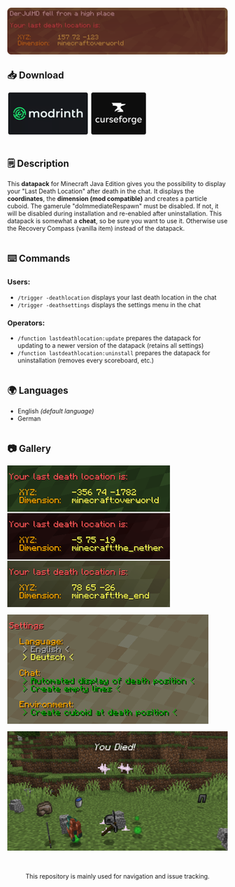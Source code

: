 ![Last Death Location Banner](banner.png)
## 📥 Download
[<img src="modrinth.png" height="100">](https://modrinth.com/datapack/last-death-location)
[<img src="curseforge.png" height="100">](https://curseforge.com/minecraft/texture-packs/last-death-location)
<br></br>
## 🗒️ Description
This **datapack** for Minecraft Java Edition gives you the possibility to display your "Last Death Location" after death in the chat. It displays the **coordinates**, the **dimension (mod compatible)** and creates a particle cuboid. The gamerule "doImmediateRespawn" must be disabled. If not, it will be disabled during installation and re-enabled after uninstallation. This datapack is somewhat a **cheat**, so be sure you want to use it. Otherwise use the Recovery Compass (vanilla item) instead of the datapack.
<br/><br/>
## ⌨️ Commands
### Users:
- `/trigger -deathlocation` displays your last death location in the chat
- `/trigger -deathsettings` displays the settings menu in the chat
### Operators:
- `/function lastdeathlocation:update` prepares the datapack for updating to a newer version of the datapack (retains all settings)
- `/function lastdeathlocation:uninstall` prepares the datapack for uninstallation (removes every scoreboard, etc.)
<br/><br/>
## 🌍 Languages
- English *(default language)*
- German
<br/><br/>
## 📷 Gallery
![Message for Overworld Death](overworld.png)
![Message for Nether Death](the_nether.png)
![Message for End Death](the_end.png)

![Settings Menu](settings.png)

![Death Location](location.png)
<br></br>
##
<center><p>This repository is mainly used for navigation and issue tracking.</p></center>
